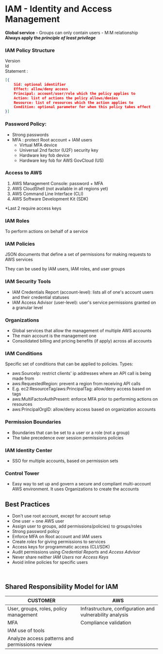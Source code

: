 <h1>IAM - Identity and Access Management</h1>
<p><strong>Global service</strong> - Groups can only contain users - M:M relationship</br>
<strong>Always apply the <em>principle of least privilege</em></strong></p>

<h3>IAM Policy Structure</h3>
Version<br>
Id<br>
Statement :

```json
[{
    Sid: optional identifier
    Effect: allow/deny access
    Principal: account/user/role which the policy applies to
    Action: list of actions the policy allows/denies
    Resource: list of resources which the action applies to
    Condition: optional parameter for when this policy takes effect
}]

```

<h3>Password Policy:</h3>
<ul>
    <li>Strong passwords</li>
    <li>MFA : protect Root account + IAM users
        <ul>
            <li>Virtual MFA device</li>
            <li>Universal 2nd factor (U2F) security key</li>
            <li>Hardware key fob device</li>
            <li>Hardware key fob for AWS GovCloud (US)</li>
        </ul>
    </li>
</ul>

<h3>Access to AWS</h3>
<ol>
    <li>AWS Management Console: password + MFA</li>
    <li>AWS CloudShell (not available in all regions yet)</li>
    <li>AWS Command Line Interface (CLI)</li>
    <li>AWS Software Development Kit (SDK)</li>
</ol>
<p>*Last 2 require access keys</p>

<h3>IAM Roles</h3>
<p>To perform actions on behalf of a service</p>

<h3>IAM Policies</h3>
<p>JSON documents that define a set of permissions for making requests to AWS services</p>
<p>They can be used by IAM users, IAM roles, and user groups</p>


<h3>IAM Security Tools</h3>
<ul>
    <li>IAM Credentials Report (account-level): lists all of one's account users and their credential statuses</li>
    <li>IAM Access Advisor (user-level): user's service permissions granted on a granular level</li>
</ul>

<h3>Organizations</h3>
<ul>
    <li>Global services that allow the management of multiple AWS accounts</li>
    <li>The main account is the management one</li>
    <li>Consolidated billing and pricing benefits (if apply) across all accounts</li>
</ul>

<h3>IAM Conditions</h3>
<p>Specific set of conditions that can be applied to policies. Types:</p>
<ul>
    <li>aws:SourceIp: restrict clients' ip addresses where an API call is being made from</li>
    <li>aws:RequestedRegion: prevent a region from receiving API calls</li>
    <li>E.g. ec2:ResourceTag/aws:PrincipalTag: allow/deny access based on tags</li>
    <li>aws:MultiFactorAuthPresent: enforce MFA prior to performing actions on resources</li>
    <li>aws:PrincipalOrgID: allow/deny access based on organization accounts</li>
</ul>

<h3>Permission Boundaries</h3>
<ul>
    <li>Boundaries that can be set to a user or a role (not a group)</li>
    <li>The take precedence over session permissions policies</li>
</ul>

<h3>IAM Identity Center</h3>
<ul>
    <li>SSO for multiple accounts, based on permission sets</li>
</ul>

<h3>Control Tower</h3>
<ul>
    <li>Easy way to set up and govern a secure and compliant multi-account AWS environment. It uses
    Organizations to create the accounts</li>
</ul>

<h2>Best Practices</h2>
<ul>
    <li>Don't use root account, except for account setup</li>
    <li>One user = one AWS user</li>
    <li>Assign user to groups, add permissions(policies) to groups/roles</li>
    <li>Strong password policy</li>
    <li>Enforce MFA on Root account and IAM users</li>
    <li>Create <i>roles</i> for giving permissions to services</li>
    <li>Access keys for programmatic access (CLI/SDK)</li>
    <li>Audit permissions using <i>Credential Reports</i> and <i>Access Advisor</i></li>
    <li>Never share neither <i>IAM Users</i> nor <i>Access Keys</i></li>
    <li>Avoid inline policies for specific users</li>
</ul>
<br>

<h2>Shared Responsibility Model for IAM</h2>

| CUSTOMER  | AWS  |
| --------  | ---  |
| User, groups, roles, policy management | Infrastructure, configuration and vulnerability analysis |
| MFA | Compliance validation |
| IAM use of tools | |
| Analyze access patterns and permissions review | |

